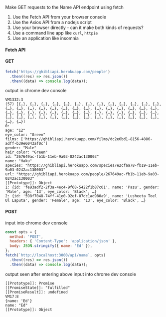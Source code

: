 Make GET requests to the Name API endpoint using fetch

1. Use the Fetch API from your browser console
2. Use the Axios API from a nodejs script
3. Use your browser directly - can it make both kinds of requests?
4. Use a command line app like `curl`, `httpie`
5. Use an application like insomnia

#### Fetch API

#### GET

```js
fetch('https://ghibliapi.herokuapp.com/people')
  .then((res) => res.json())
  .then((data) => console.log(data));
```

output in chrome dev console

```
VM1332:3
(57) [{…}, {…}, {…}, {…}, {…}, {…}, {…}, {…}, {…}, {…}, {…}, {…}, {…}, {…}, {…}, {…}, {…}, {…}, {…}, {…}, {…}, {…}, {…}, {…}, {…}, {…}, {…}, {…}, {…}, {…}, {…}, {…}, {…}, {…}, {…}, {…}, {…}, {…}, {…}, {…}, {…}, {…}, {…}, {…}, {…}, {…}, {…}, {…}, {…}, {…}, {…}, {…}, {…}, {…}, {…}, {…}, {…}]
0:
age: "12"
eye_color: "Green"
films: ['https://ghibliapi.herokuapp.com/films/dc2e6bd1-8156-4886-adff-b39e6043af0c']
gender: "Male"
hair_color: "Green"
id: "267649ac-fb1b-11eb-9a03-0242ac130003"
name: "Haku"
species: "https://ghibliapi.herokuapp.com/species/e2cfaa78-fb19-11eb-9a03-0242ac130003"
url: "https://ghibliapi.herokuapp.com/people/267649ac-fb1b-11eb-9a03-0242ac130003"
[[Prototype]]: Object
1: {id: 'fe93adf2-2f3a-4ec4-9f68-5422f1b87c01', name: 'Pazu', gender: 'Male', age: '13', eye_color: 'Black', …}
2: {id: '598f7048-74ff-41e0-92ef-87dc1ad980a9', name: 'Lusheeta Toel Ul Laputa', gender: 'Female', age: '13', eye_color: 'Black', …}
```

#### POST

input into chrome dev console

```js
const opts = {
  method: 'POST',
  headers: { 'Content-Type': 'application/json' },
  body: JSON.stringify({ name: 'Ed' }),
};
fetch(`http://localhost:3000/api/name`, opts)
  .then((res) => res.json())
  .then((data) => console.log(data));
```

output seen after entering above input into chrome dev console

```Promise {<pending>}
[[Prototype]]: Promise
[[PromiseState]]: "fulfilled"
[[PromiseResult]]: undefined
VM17:8
{name: 'Ed'}
name: "Ed"
[[Prototype]]: Object
```
